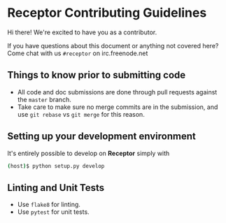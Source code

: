 # Receptor Contributing Guidelines

Hi there! We're excited to have you as a contributor.

If you have questions about this document or anything not covered here? Come chat with us `#receptor` on irc.freenode.net

## Things to know prior to submitting code

- All code and doc submissions are done through pull requests against the `master` branch.
- Take care to make sure no merge commits are in the submission, and use `git rebase` vs `git merge` for this reason.

## Setting up your development environment

It's entirely possible to develop on **Receptor** simply with

```bash
(host)$ python setup.py develop
```

## Linting and Unit Tests

* Use `flake8` for linting.
* Use `pytest` for unit tests.